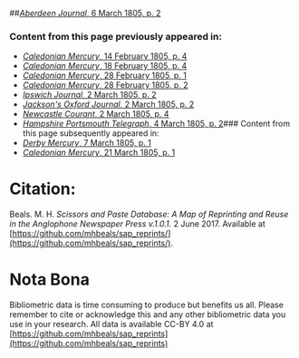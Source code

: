 ##[*Aberdeen Journal*, 6 March 1805, p. 2](https://mhbeals.github.io/sap_html/Aberdeen-Journal/Aberdeen-Journal-6-March-1805-p-2)

### Content from this page previously appeared in:
+ [*Caledonian Mercury*, 14 February 1805, p. 4](https://mhbeals.github.io/sap_html/Caledonian-Mercury/Caledonian-Mercury-14-February-1805-p-4)
+ [*Caledonian Mercury*, 18 February 1805, p. 4](https://mhbeals.github.io/sap_html/Caledonian-Mercury/Caledonian-Mercury-18-February-1805-p-4)
+ [*Caledonian Mercury*, 28 February 1805, p. 1](https://mhbeals.github.io/sap_html/Caledonian-Mercury/Caledonian-Mercury-28-February-1805-p-1)
+ [*Caledonian Mercury*, 28 February 1805, p. 2](https://mhbeals.github.io/sap_html/Caledonian-Mercury/Caledonian-Mercury-28-February-1805-p-2)
+ [*Ipswich Journal*, 2 March 1805, p. 2](https://mhbeals.github.io/sap_html/Ipswich-Journal/Ipswich-Journal-2-March-1805-p-2)
+ [*Jackson's Oxford Journal*, 2 March 1805, p. 2](https://mhbeals.github.io/sap_html/Jackson's-Oxford-Journal/Jackson's-Oxford-Journal-2-March-1805-p-2)
+ [*Newcastle Courant*, 2 March 1805, p. 4](https://mhbeals.github.io/sap_html/Newcastle-Courant/Newcastle-Courant-2-March-1805-p-4)
+ [*Hampshire Portsmouth Telegraph*, 4 March 1805, p. 2](https://mhbeals.github.io/sap_html/Hampshire-Portsmouth-Telegraph/Hampshire-Portsmouth-Telegraph-4-March-1805-p-2)### Content from this page subsequently appeared in:
+ [*Derby Mercury*, 7 March 1805, p. 1](https://mhbeals.github.io/sap_html/Derby-Mercury/Derby-Mercury-7-March-1805-p-1)
+ [*Caledonian Mercury*, 21 March 1805, p. 1](https://mhbeals.github.io/sap_html/Caledonian-Mercury/Caledonian-Mercury-21-March-1805-p-1)
                    
# Citation: 

Beals. M. H. *Scissors and Paste Database: A Map of Reprinting and Reuse in the Anglophone Newspaper Press v.1.0.1.* 2 June 2017. Available at [https://github.com/mhbeals/sap_reprints/](https://github.com/mhbeals/sap_reprints/). 
                    
# Nota Bona

Bibliometric data is time consuming to produce but benefits us all. Please remember to cite or acknowledge this and any other bibliometric data you use in your research. All data is available CC-BY 4.0 at [https://github.com/mhbeals/sap_reprints](https://github.com/mhbeals/sap_reprints)